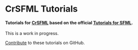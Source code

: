 # CrSFML Tutorials

#### Tutorials for [CrSFML](http://github.com/BlaXpirit/crsfml) based on the official [Tutorials for SFML](http://www.sfml-dev.org/tutorials/).

This is a work in progress.

[Contribute](https://github.com/BlaXpirit/crsfml/tree/gh-pages/gitbook) to these tutorials on GitHub.
